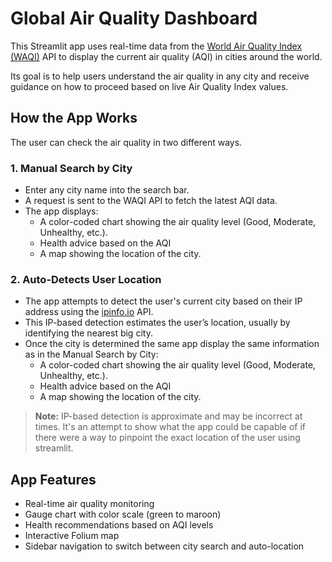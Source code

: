 # Global Air Quality Dashboard

This Streamlit app uses real-time data from the [World Air Quality Index (WAQI)](https://waqi.info/) API to display the current air quality (AQI) in cities around the world.

Its goal is to help users understand the air quality in any city and receive guidance on how to proceed based on live Air Quality Index values.

##  How the App Works

The user can check the air quality in two different ways.

### 1. Manual Search by City

- Enter any city name into the search bar.
- A request is sent to the WAQI API to fetch the latest AQI data.
- The app displays:
  - A color-coded chart showing the air quality level (Good, Moderate, Unhealthy, etc.).
  - Health advice based on the AQI
  - A map showing the location of the city.


### 2. Auto-Detects User Location

- The app attempts to detect the user's current city based on their IP address using the [ipinfo.io](https://ipinfo.io) API.
- This IP-based detection estimates the user’s location, usually by identifying the nearest big city.
- Once the city is determined the same app display the same information as in the Manual Search by City:
  - A color-coded chart showing the air quality level (Good, Moderate, Unhealthy, etc.).
  - Health advice based on the AQI
  - A map showing the location of the city.
  
> **Note:** IP-based detection is approximate and may be incorrect at times. It's an attempt to show what the app could be capable of if there were a way to pinpoint the exact location of the user using streamlit.


## App Features

- Real-time air quality monitoring
- Gauge chart with color scale (green to maroon)
- Health recommendations based on AQI levels
- Interactive Folium map
- Sidebar navigation to switch between city search and auto-location

